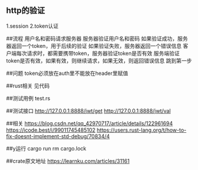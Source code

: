 ## http的验证
1.session
2.token认证

##流程
用户名和密码请求服务器
服务器验证用户名和密码
如果验证成功，服务器返回一个token，用于后续的验证
如果验证失败，服务器返回一个错误信息
客户端每次请求时，都需要携带token，服务器验证token是否有效
服务端验证token是否有效，如果有效，则继续请求，如果无效，则返回错误信息 跳到第一步


##问题
token必须放在auth里不能放在header里赋值

##rust相关
见代码

##测试用例
test.rs

##测试接口
http://127.0.0.1:8888/jwt/get
http://127.0.0.1:8888/jwt/val


##相关
https://blog.csdn.net/qq_42970717/article/details/122961694
https://icode.best/i/99011745485102
https://users.rust-lang.org/t/how-to-fix-doesnt-implement-std-debug/70834/4

##y运行
cargo run 
rm cargo.lock

##crate原文地址
https://learnku.com/articles/31161

